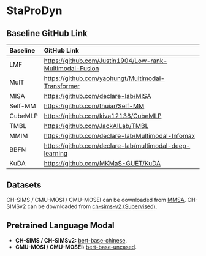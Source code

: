 # StaProDyn
## Baseline GitHub Link

| Baseline | GitHub Link |
|:--- |:---|
| LMF | https://github.com/Justin1904/Low-rank-Multimodal-Fusion |
| MulT | https://github.com/yaohungt/Multimodal-Transformer |
| MISA | https://github.com/declare-lab/MISA |
| Self-MM | https://github.com/thuiar/Self-MM |
| CubeMLP | https://github.com/kiva12138/CubeMLP |
| TMBL | https://github.com/JackAILab/TMBL |
| MMIM | https://github.com/declare-lab/Multimodal-Infomax |
| BBFN | https://github.com/declare-lab/multimodal-deep-learning |
| KuDA | https://github.com/MKMaS-GUET/KuDA |

## Datasets

CH-SIMS / CMU-MOSI / CMU-MOSEI can be downloaded from [MMSA](https://github.com/thuiar/MMSA).
CH-SIMSv2 can be downloaded from [ch-sims-v2 (Supervised)](https://github.com/thuiar/ch-sims-v2).

## Pretrained Language Modal

* **CH-SIMS / CH-SIMSv2:** [bert-base-chinese](https://huggingface.co/google-bert/bert-base-chinese).
* **CMU-MOSI / CMU-MOSEI:** [bert-base-uncased](https://huggingface.co/google-bert/bert-base-uncased).

